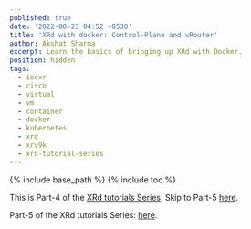 ```yaml
---
published: true
date: '2022-08-23 04:52 +0530'
title: 'XRd with docker: Control-Plane and vRouter'
author: Akshat Sharma
excerpt: Learn the basics of bringing up XRd with Docker.
position: hidden
tags:
  - iosxr
  - cisco
  - virtual
  - vm
  - container
  - docker
  - kubernetes
  - xrd
  - xrv9k
  - xrd-tutorial-series
---
```


{% include base_path %}
{% include toc %}

This is Part-4 of the [XRd tutorials Series](). Skip to Part-5 [here]({{base_path}}/tutorials/2022-08-23-xrd-with-docker-compose-control-plane-and-vrouter). 





Part-5 of the XRd tutorials Series: [here]({{base_path}}/tutorials/2022-08-23-xrd-with-docker-compose-control-plane-and-vrouter).
